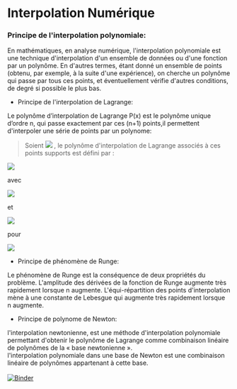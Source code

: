 
#  Interpolation Numérique


### Principe de l'interpolation polynomiale:

En mathématiques, en analyse numérique, l'interpolation polynomiale est une technique d'interpolation d'un ensemble de données ou d'une fonction par un polynôme. En d'autres termes, étant donné un ensemble de points (obtenu, par exemple, à la suite d'une expérience), on cherche un polynôme qui passe par tous ces points, et éventuellement vérifie d'autres conditions, de degré si possible le plus bas.

*  Principe de l'interpolation de Lagrange:

Le polynôme d’interpolation de Lagrange P(x) est le polynôme unique d’ordre n, qui passe exactement par ces (n+1) points,il permettent d'interpoler une série de points par un polynome:
> Soient <img src="https://render.githubusercontent.com/render/math?math=(x_0,y_0), \ldots,(x_k,y_k),\ldots ,(x_n,k_n)">  , le polynôme d'interpolation de Lagrange associés à ces points supports est défini par :
<img src="https://render.githubusercontent.com/render/math?math=\displaystyle P_n(x)=\sum_{k=0}^{n%2B1} y_kL_k(x)">

avec


<img src="https://render.githubusercontent.com/render/math?math=L_{0}(x)=\displaystyle\frac{(x-x_1)(x-x_2)\ldots(x-x_{n})}{(x_0-x_1)(x_0-x_2)\ldots(x_0-x_{n})}">

et 


<img src="https://render.githubusercontent.com/render/math?math=L_{k}(x)=\displaystyle\frac{(x-x_1)(x-x_2)\ldots(x-x_{k-1})(x-x_{k%2B1})\ldots(x-x_{n})}{(x_k-x_0)(x_k-x_1)\ldots(x_k-x_{k-1})(x_k-x_{k %2B 1})\ldots(x_k-x_{n})}">


 pour 
 
 <img src="https://render.githubusercontent.com/render/math?math=k\in \{1,\ldots,n\}">


*  Principe de phénomène de Runge:

Le phénomène de Runge est la conséquence de deux propriétés du problème. L'amplitude des dérivées de la fonction de Runge augmente très rapidement lorsque n augmente. L'équi-répartition des points d'interpolation mène à une constante de Lebesgue qui augmente très rapidement lorsque n augmente.
<br>
*  Principe de polynome de Newton:

l'interpolation newtonienne, est une méthode d'interpolation polynomiale permettant d'obtenir le polynôme de Lagrange comme combinaison linéaire de polynômes de la « base newtonienne ».
<br>
l'interpolation polynomiale dans une base de Newton est une combinaison linéaire de polynômes appartenant à cette base.
<br><br>
[![Binder](https://mybinder.org/badge_logo.svg)](https://mybinder.org/v2/gh/najlahamza/ANALYSE_NUMERIQUE/main?labpath=https%3A%2F%2Fgithub.com%2Fnajlahamza%2FANALYSE_NUMERIQUE%2Fblob%2Fmain%2FTP2%2FTP2_E.ipynb)
